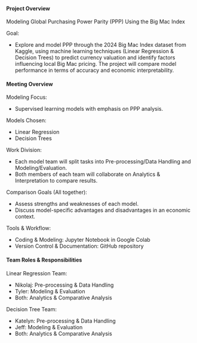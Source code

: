 #### Project Overview

Modeling Global Purchasing Power Parity (PPP) Using the Big Mac Index

Goal:
-  Explore and model PPP through the 2024 Big Mac Index dataset from Kaggle, using machine learning techniques (Linear Regression & Decision Trees) to predict currency valuation and identify factors influencing local Big Mac pricing. The project will compare model performance in terms of accuracy and economic interpretability.

#### Meeting Overview

Modeling Focus: 
-  Supervised learning models with emphasis on PPP analysis.

Models Chosen:
-  Linear Regression
-  Decision Trees

Work Division:
-  Each model team will split tasks into Pre-processing/Data Handling and Modeling/Evaluation.
-  Both members of each team will collaborate on Analytics & Interpretation to compare results.

Comparison Goals (All together):
-  Assess strengths and weaknesses of each model.
-  Discuss model-specific advantages and disadvantages in an economic context.

Tools & Workflow:
-  Coding & Modeling: Jupyter Notebook in Google Colab
-  Version Control & Documentation: GitHub repository

#### Team Roles & Responsibilities

Linear Regression Team:
-  Nikolaj: Pre-processing & Data Handling
-  Tyler: Modeling & Evaluation
-  Both: Analytics & Comparative Analysis

Decision Tree Team:
-  Katelyn: Pre-processing & Data Handling
-  Jeff: Modeling & Evaluation
-  Both: Analytics & Comparative Analysis